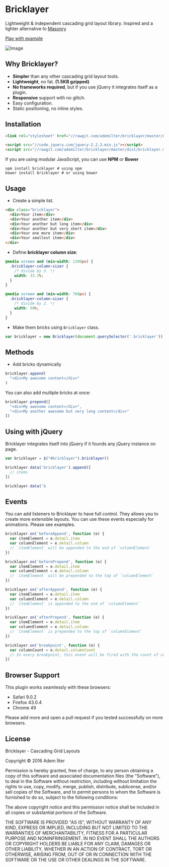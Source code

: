 # Bricklayer

Lightweight & independent cascading grid layout library. Inspired and a lighter alternative to [Masonry](http://masonry.desandro.com/)

[Play with example](http://ademilter.github.io/bricklayer)

![Image](https://rawgit.com/ademilter/bricklayer/master/screenshot.gif)

## Why Bricklayer?

 - **Simpler** than any other cascading grid layout tools.
 - **Lightweight**, no fat. **(1.5KB gzipped)**
 - **No frameworks required**, but if you use jQuery it integrates itself as a plugin.
 - **Responsive** support with no glitch.
 - Easy configuration.
 - Static positioning, no inline styles.

## Installation

```html
<link rel="stylesheet" href="//rawgit.com/ademilter/bricklayer/master/dist/bricklayer.css">

<script src="//code.jquery.com/jquery-2.2.3.min.js"></script>
<script src="//rawgit.com/ademilter/bricklayer/master/dist/bricklayer.min.js"></script>
```

If you are using modular JavaScript, you can use **NPM** or **Bower**
```
npm install bricklayer # using npm
bower install bricklayer # or using bower
```

## Usage

- Create a simple list.

```html
<div class="bricklayer">
  <div>Your item</div>
  <div>Your another item</div>
  <div>Your another but long item</div>
  <div>Your another but very short item</div>
  <div>Your one more item</div>
  <div>Your smallest item</div>
</div>
```

- Define **bricklayer column size**:

```css
@media screen and (min-width: 1200px) {
  .bricklayer-column-sizer {
    /* divide by 3. */
    width: 33.3%;
  }
}

@media screen and (min-width: 768px) {
  .bricklayer-column-sizer {
    /* divide by 2. */
    width: 50%;
  }
}
```

- Make them bricks using `Bricklayer` class.

```js
var bricklayer = new Bricklayer(document.querySelector('.bricklayer'))
```

## Methods
- Add bricks dynamically

```js
bricklayer.append(
  "<div>My awesome content</div>"
)
```

You can also add multiple bricks at once:

```js
bricklayer.prepend([
  "<div>My awesome content</div>",
  "<div>My another awesome but very long content</div>"
])
```

## Using with jQuery

Bricklayer integrates itself into jQuery if it founds any jQuery instance on page.

```js
var bricklayer = $("#bricklayer").bricklayer()

bricklayer.data('bricklayer').append([
  // items
])

bricklayer.data('b
```

## Events

You can add listeners to Bricklayer to have full control. They allows you to
create more extensible layouts. You can use these events especially for
animations. Please see examples.

```js
bricklayer.on('beforeAppend', function (e) {
  var itemElement = e.detail.item
  var columnElement = e.detail.column
  // `itemElement` will be appended to the end of `columnElement`
})

bricklayer.on('beforePrepend', function (e) {
  var itemElement = e.detail.item
  var columnElement = e.detail.column
  // `itemElement` will be prepended to the top of `columnElement`
})

bricklayer.on('afterAppend', function (e) {
  var itemElement = e.detail.item
  var columnElement = e.detail.column
  // `itemElement` is appended to the end of `columnElement`
})

bricklayer.on('afterPrepend', function (e) {
  var itemElement = e.detail.item
  var columnElement = e.detail.column
  // `itemElement` is prepended to the top of `columnElement`
})

bricklayer.on('breakpoint', function (e) {
  var columnCount = e.detail.columnCount
  // In every breakpoint, this event will be fired with the count of columns
})
```

## Browser Support

This plugin works seamlessly with these browsers:
  - Safari 9.0.2
  - Firefox 43.0.4
  - Chrome 49

Please add more and open a pull request if you tested successfully on more browsers.

## License

Bricklayer - Cascading Grid Layouts

Copyright © 2016 Adem İlter

Permission is hereby granted, free of charge, to any person obtaining
a copy of this software and associated documentation files (the "Software"),
to deal in the Software without restriction, including without limitation
the rights to use, copy, modify, merge, publish, distribute, sublicense,
and/or sell copies of the Software, and to permit persons to whom the
Software is furnished to do so, subject to the following conditions:

The above copyright notice and this permission notice shall be included
in all copies or substantial portions of the Software.

THE SOFTWARE IS PROVIDED "AS IS", WITHOUT WARRANTY OF ANY KIND,
EXPRESS OR IMPLIED, INCLUDING BUT NOT LIMITED TO THE WARRANTIES
OF MERCHANTABILITY, FITNESS FOR A PARTICULAR PURPOSE AND NONINFRINGEMENT.
IN NO EVENT SHALL THE AUTHORS OR COPYRIGHT HOLDERS BE LIABLE FOR ANY CLAIM,
DAMAGES OR OTHER LIABILITY, WHETHER IN AN ACTION OF CONTRACT,
TORT OR OTHERWISE, ARISING FROM, OUT OF OR IN CONNECTION WITH THE SOFTWARE
OR THE USE OR OTHER DEALINGS IN THE SOFTWARE.

